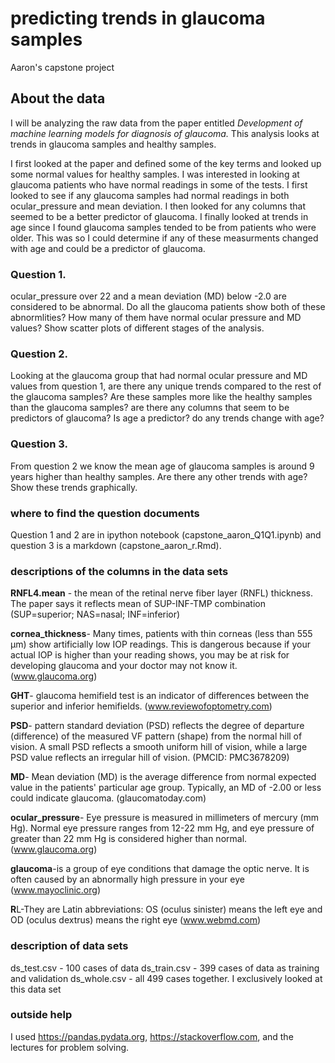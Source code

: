 # predicting trends in glaucoma samples
 Aaron's capstone project

## **About the data**

I will be analyzing the raw data from the paper entitled *Development of machine learning models for diagnosis of glaucoma.* This analysis looks at trends in glaucoma samples and healthy samples. 

I first looked at the paper and defined some of the key terms and looked up some normal values for healthy samples. I was interested in looking at glaucoma patients who have normal readings in some of the tests. I first looked to see if any glaucoma samples had normal readings in both ocular_pressure and mean deviation. I then looked for any columns that seemed to be a better predictor of glaucoma. I finally looked at trends in age since I found glaucoma samples tended to be from patients who were older. This was so I could determine if any of these measurments changed with age and could be a predictor of glaucoma. 


### **Question 1.**
ocular_pressure over 22 and a mean deviation (MD) below -2.0 are considered to be abnormal. Do all the glaucoma patients show both of these abnormlities? How many of them have normal ocular pressure and MD values? Show scatter plots of different stages of the analysis. 


### **Question 2.** 
Looking at the glaucoma group that had normal ocular pressure and MD values from question 1, are there any unique trends compared to the rest of the glaucoma samples? Are these samples more like the healthy samples than the glaucoma samples? are there any columns that seem to be predictors of glaucoma? Is age a predictor? do any trends change with age?
 

### **Question 3.** 
From question 2 we know the mean age of glaucoma samples is around 9 years higher than healthy samples. Are there any other trends with age? Show these trends graphically.

### where to find the question documents
Question 1 and 2 are in ipython notebook (capstone_aaron_Q1Q1.ipynb) and question 3 is a markdown (capstone_aaron_r.Rmd).




### **descriptions of the columns in the data sets**
**RNFL4.mean** - the mean of the retinal nerve fiber layer (RNFL) thickness. The paper says it reflects mean of SUP-INF-TMP combination (SUP=superior; NAS=nasal; INF=inferior)

**cornea_thickness**- Many times, patients with thin corneas (less than 555 µm) show artificially low IOP readings. This is dangerous because if your actual IOP is higher than your reading shows, you may be at risk for developing glaucoma and your doctor may not know it. (www.glaucoma.org)

**GHT**- glaucoma hemifield test is an indicator of differences between the superior and inferior hemifields. (www.reviewofoptometry.com)

**PSD**- pattern standard deviation (PSD) reflects the degree of departure (difference) of the measured VF pattern (shape) from the normal hill of vision. A small PSD reflects a smooth uniform hill of vision, while a large PSD value reflects an irregular hill of vision. (PMCID: PMC3678209)

**MD**- Mean deviation (MD) is the average difference from normal expected value in the patients' particular age group. Typically, an MD of -2.00 or less could indicate glaucoma. (glaucomatoday.com)

**ocular_pressure**- Eye pressure is measured in millimeters of mercury (mm Hg). Normal eye pressure ranges from 12-22 mm Hg, and eye pressure of greater than 22 mm Hg is considered higher than normal.(www.glaucoma.org)

**glaucoma**-is a group of eye conditions that damage the optic nerve. It is often caused by an abnormally high pressure in your eye (www.mayoclinic.org)

**R**L-They are Latin abbreviations: OS (oculus sinister) means the left eye and OD (oculus dextrus) means the right eye (www.webmd.com)

### **description of data sets** 
ds_test.csv - 100 cases of data
ds_train.csv - 399 cases of data as training and validation
ds_whole.csv - all 499 cases together. I exclusively looked at this data set

### outside help
I used https://pandas.pydata.org, https://stackoverflow.com, and the lectures for problem solving.
